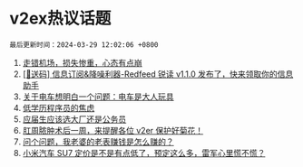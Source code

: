 # v2ex热议话题

`最后更新时间：2024-03-29 12:02:06 +0800`

1. [走错机场，损失惨重，心态有点崩](https://www.v2ex.com/t/1027775)
1. [[🎁送码] 信息订阅&降噪利器-Redfeed 锐读 v1.1.0 发布了，快来领取你的信息助手](https://www.v2ex.com/t/1027723)
1. [关于电车想明白一个问题：电车是大人玩具](https://www.v2ex.com/t/1027958)
1. [低学历程序员的焦虑](https://www.v2ex.com/t/1027779)
1. [应届生应该选大厂还是公务员](https://www.v2ex.com/t/1027933)
1. [肛周脓肿术后一周，来提醒各位 v2er 保护好菊花！](https://www.v2ex.com/t/1027813)
1. [问个问题，我老婆的老表赚钱是怎么赚的？](https://www.v2ex.com/t/1027729)
1. [小米汽车 SU7 定价是不是有点低了，预定这么多，雷军心里慌不慌？](https://www.v2ex.com/t/1027959)

